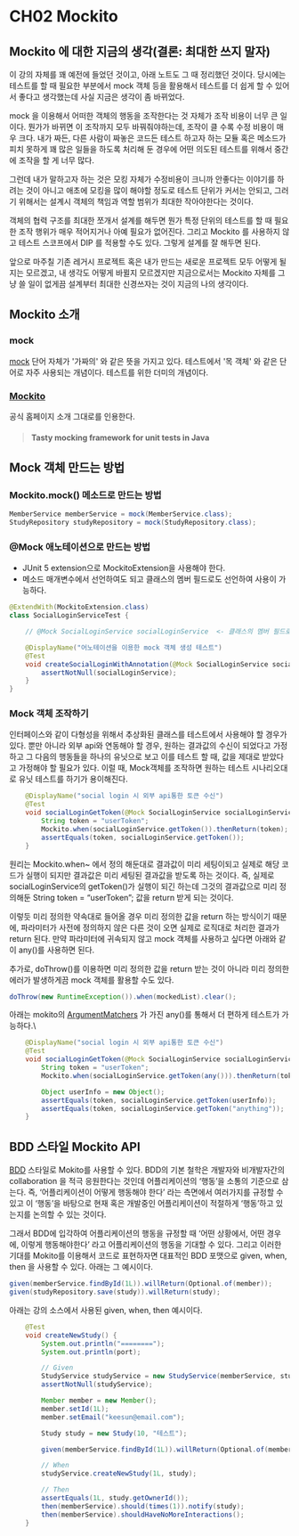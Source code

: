 # CH02 Mockito

## Mockito 에 대한 지금의 생각(결론: 최대한 쓰지 말자)

이 강의 자체를 꽤 예전에 들었던 것이고, 아래 노트도 그 때 정리했던 것이다. 당시에는 테스트를 할 때 필요한 부분에서 mock 객체 등을 활용해서 테스트를 더 쉽게 할 수 있어서 좋다고 생각했는데 사실 지금은 생각이 좀 바뀌었다.

mock 을 이용해서 어떠한 객체의 행동을 조작한다는 것 자체가 조작 비용이 너무 큰 일이다. 뭔가가 바뀌면 이 조작까지 모두 바꿔줘야하는데, 조작이 클 수록 수정 비용이 매우 크다. 내가 짜든, 다른 사람이 짜놓은 코드든 테스트 하고자 하는 모듈 혹은 메소드가 피치 못하게 꽤 많은 일들을 하도록 처리해 둔 경우에 어떤 의도된 테스트를 위해서 중간에 조작을 할 게 너무 많다.

그런데 내가 말하고자 하는 것은 모킹 자체가 수정비용이 크니까 안좋다는 이야기를 하려는 것이 아니고 애초에 모킹을 많이 해야할 정도로 테스트 단위가 커서는 안되고, 그러기 위해서는 설계시 객체의 책임과 역할 범위가 최대한 작아야한다는 것이다.

객체의 협력 구조를 최대한 쪼개서 설계를 해두면 뭔가 특정 단위의 테스트를 할 때 필요한 조작 행위가 매우 적어지거나 아예 필요가 없어진다. 그리고 Mockito 를 사용하지 않고 테스트 스코프에서 DIP 를 적용할 수도 있다. 그렇게 설계를 잘 해두면 된다.

앞으로 마주칠 기존 레거시 프로젝트 혹은 내가 만드는 새로운 프로젝트 모두 어떻게 될지는 모르겠고, 내 생각도 어떻게 바뀔지 모르겠지만 지금으로서는 Mockito 자체를 그냥 쓸 일이 없게끔 설계부터 최대한 신경쓰자는 것이 지금의 나의 생각이다.

## Mockito 소개

### mock

[mock](https://en.dict.naver.com/#/entry/enko/b933178ef279482db2f7a569a102361e) 단어 자체가 '가짜의' 와 같은 뜻을 가지고 있다. 테스트에서 '목 객체' 와 같은 단어로 자주 사용되는 개념이다. 테스트를 위한 더미의 개념이다.

### [Mockito](https://site.mockito.org/)

공식 홈페이지 소개 그대로를 인용한다.

> #### Tasty mocking framework for unit tests in Java

## Mock 객체 만드는 방법 <a href="#2-mock" id="2-mock"></a>

### Mockito.mock() 메소드로 만드는 방법

```java
MemberService memberService = mock(MemberService.class);
StudyRepository studyRepository = mock(StudyRepository.class);
```

### @Mock 애노테이션으로 만드는 방법

* JUnit 5 extension으로 MockitoExtension을 사용해야 한다.
* 메소드 매개변수에서 선언하여도 되고 클래스의 멤버 필드로도 선언하여 사용이 가능하다.

```java
@ExtendWith(MockitoExtension.class)
class SocialLoginServiceTest {

    // @Mock SocialLoginService socialLoginService  <- 클래스의 멤버 필드로도 가능

    @DisplayName("어노테이션을 이용한 mock 객체 생성 테스트")
    @Test
    void createSocialLoginWithAnnotation(@Mock SocialLoginService socialLoginService) {
        assertNotNull(socialLoginService);
    }
}
```

### Mock 객체 조작하기

인터페이스와 같이 다형성을 위해서 추상화된 클래스를 테스트에서 사용해야 할 경우가 있다. 뿐만 아니라 외부 api와 연동해야 할 경우, 원하는 결과값의 수신이 되었다고 가정하고 그 다음의 행동들을 하나의 유닛으로 보고 이를 테스트 할 때, 값을 제대로 받았다고 가정해야 할 필요가 있다. 이럴 때, Mock객체를 조작하면 원하는 테스트 시나리오대로 유닛 테스트를 하기가 용이해진다.

```java
    @DisplayName("social login 시 외부 api통한 토큰 수신")
    @Test
    void socialLoginGetToken(@Mock SocialLoginService socialLoginService) {
        String token = "userToken";
        Mockito.when(socialLoginService.getToken()).thenReturn(token);
        assertEquals(token, socialLoginService.getToken());
    }
```

원리는 Mockito.when\~ 에서 정의 해둔대로 결과값이 미리 세팅이되고 실제로 해당 코드가 실행이 되지만 결과값은 미리 세팅된 결과값을 받도록 하는 것이다. 즉, 실제로 socialLoginService의 getToken()가 실행이 되긴 하는데 그것의 결과값으로 미리 정의해둔 String token = “userToken”; 값을 return 받게 되는 것이다.

이렇듯 미리 정의한 약속대로 들어올 경우 미리 정의한 값을 return 하는 방식이기 때문에, 파라미터가 사전에 정의하지 않은 다른 것이 오면 실제로 로직대로 처리한 결과가 return 된다. 만약 파라미터에 귀속되지 않고 mock 객체를 사용하고 싶다면 아래와 같이 any()를 사용하면 된다.

추가로, doThrow()를 이용하면 미리 정의한 값을 return 받는 것이 아니라 미리 정의한 에러가 발생하게끔 mock 객체를 활용할 수도 있다.

```java
doThrow(new RuntimeException()).when(mockedList).clear();
```

아래는 mokito의 [ArgumentMatchers](https://javadoc.io/doc/org.mockito/mockito-core/2.2.7/org/mockito/ArgumentMatchers.html) 가 가진 any()를 통해서 더 편하게 테스트가 가능하다.\


```java
    @DisplayName("social login 시 외부 api통한 토큰 수신")
    @Test
    void socialLoginGetToken(@Mock SocialLoginService socialLoginService) {
        String token = "userToken";
        Mockito.when(socialLoginService.getToken(any())).thenReturn(token);

        Object userInfo = new Object();
        assertEquals(token, socialLoginService.getToken(userInfo));
        assertEquals(token, socialLoginService.getToken("anything"));
    }
```

## BDD 스타일 Mockito API

[BDD](https://en.wikipedia.org/wiki/Behavior-driven\_development) 스타일로 Mokito를 사용할 수 있다. BDD의 기본 철학은 개발자와 비개발자간의 collaboration 을 적극 응원한다는 것인데 어플리케이션의 ‘행동’을 소통의 기준으로 삼는다. 즉, ‘어플리케이션이 어떻게 행동해야 한다’ 라는 측면에서 여러가지를 규정할 수 있고 이 ‘행동’을 바탕으로 현재 혹은 개발중인 어플리케이션이 적절하게 ‘행동’하고 있는지를 논의할 수 있는 것이다.

그래서 BDD에 입각하여 어플리케이션의 행동을 규정할 때 ‘어떤 상황에서, 어떤 경우에, 이렇게 행동해야한다’ 라고 어플리케이션의 행동을 기대할 수 있다. 그리고 이러한 기대를 Mokito를 이용해서 코드로 표현하자면 대표적인 BDD 포맷으로 given, when, then 을 사용할 수 있다. 아래는 그 예시이다.

```java
given(memberService.findById(1L)).willReturn(Optional.of(member));
given(studyRepository.save(study)).willReturn(study);
```



아래는 강의 소스에서 사용된 given, when, then 예시이다.

```java
    @Test
    void createNewStudy() {
        System.out.println("========");
        System.out.println(port);

        // Given
        StudyService studyService = new StudyService(memberService, studyRepository);
        assertNotNull(studyService);

        Member member = new Member();
        member.setId(1L);
        member.setEmail("keesun@email.com");

        Study study = new Study(10, "테스트");

        given(memberService.findById(1L)).willReturn(Optional.of(member));

        // When
        studyService.createNewStudy(1L, study);

        // Then
        assertEquals(1L, study.getOwnerId());
        then(memberService).should(times(1)).notify(study);
        then(memberService).shouldHaveNoMoreInteractions();
    }
```

